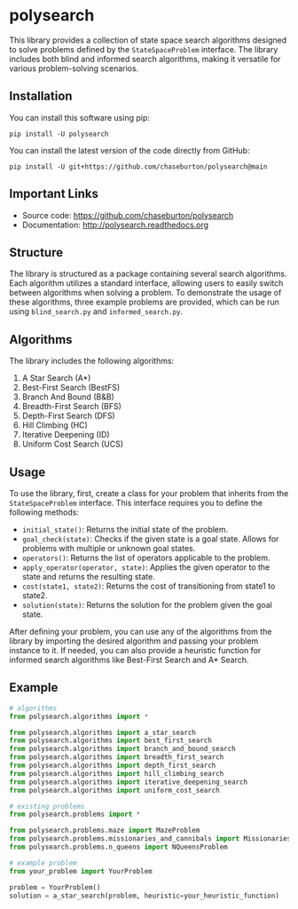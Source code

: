 # polysearch

This library provides a collection of state space search algorithms designed to solve problems defined by the `StateSpaceProblem` interface. The library includes both blind and informed search algorithms, making it versatile for various problem-solving scenarios.

## Installation
You can install this software using pip:
```
pip install -U polysearch
```
You can install the latest version of the code directly from GitHub:
```
pip install -U git+https://github.com/chaseburton/polysearch@main
```

## Important Links
- Source code: https://github.com/chaseburton/polysearch
- Documentation: http://polysearch.readthedocs.org

## Structure

The library is structured as a package containing several search algorithms. Each algorithm utilizes a standard interface, allowing users to easily switch between algorithms when solving a problem. To demonstrate the usage of these algorithms, three example problems are provided, which can be run using `blind_search.py` and `informed_search.py`.

## Algorithms

The library includes the following algorithms:

1. A Star Search (A*)
2. Best-First Search (BestFS)
3. Branch And Bound (B&B)
4. Breadth-First Search (BFS)
5. Depth-First Search (DFS)
6. Hill Climbing (HC)
7. Iterative Deepening (ID)
8. Uniform Cost Search (UCS)

## Usage

To use the library, first, create a class for your problem that inherits from the `StateSpaceProblem` interface. This interface requires you to define the following methods:

- `initial_state()`: Returns the initial state of the problem.
- `goal_check(state)`: Checks if the given state is a goal state. Allows for problems with multiple or unknown goal states.
- `operators()`: Returns the list of operators applicable to the problem.
- `apply_operator(operator, state)`: Applies the given operator to the state and returns the resulting state.
- `cost(state1, state2)`: Returns the cost of transitioning from state1 to state2.
- `solution(state)`: Returns the solution for the problem given the goal state.

After defining your problem, you can use any of the algorithms from the library by importing the desired algorithm and passing your problem instance to it. If needed, you can also provide a heuristic function for informed search algorithms like Best-First Search and A* Search.

## Example
```python
# algorithms
from polysearch.algorithms import *

from polysearch.algorithms import a_star_search
from polysearch.algorithms import best_first_search
from polysearch.algorithms import branch_and_bound_search
from polysearch.algorithms import breadth_first_search
from polysearch.algorithms import depth_first_search
from polysearch.algorithms import hill_climbing_search
from polysearch.algorithms import iterative_deepening_search
from polysearch.algorithms import uniform_cost_search

# existing problems
from polysearch.problems import *

from polysearch.problems.maze import MazeProblem
from polysearch.problems.missionaries_and_cannibals import MissionariesAndCannibalsProblem
from polysearch.problems.n_queens import NQueensProblem

# example problem
from your_problem import YourProblem

problem = YourProblem()
solution = a_star_search(problem, heuristic=your_heuristic_function)